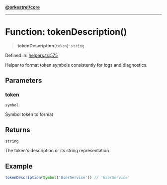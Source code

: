 [**@orkestrel/core**](../index.md)

***

# Function: tokenDescription()

> **tokenDescription**(`token`): `string`

Defined in: [helpers.ts:575](https://github.com/orkestrel/core/blob/4aab0d299da5f30a0c75f3eda95d1b02f821688d/src/helpers.ts#L575)

Helper to format token symbols consistently for logs and diagnostics.

## Parameters

### token

`symbol`

Symbol token to format

## Returns

`string`

The token's description or its string representation

## Example

```ts
tokenDescription(Symbol('UserService')) // 'UserService'
```
